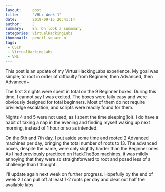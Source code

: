 ```yaml
---
layout:     post
title:      "VHL: Week 1"
date:       2019-09-15 20:41:14
author:     J
summary:    Eh. Oh look a summmary
categories: VirtualHackingLabs
thumbnail:  pencil-square-o
tags:
 - OSCP
 - VirtualHackingLabs
 - VHL
---
```



This post is an update of my VirtualHackingLabs experience. My goal was simple; to root in order of difficulty from Beginner, then Advanced, then Advanced+.

The first 3 nights were spent in total on the 9 Beginner boxes. During this time, I cannot say I was excited. The boxes were faily easy and were obviously designed for total beginners. Most of them do not require priviledge escalation, and scripts were readily found for them.

Nights 4 and 5 were not used, as I spent the time sleeping(lol). I do have a habit of taking a nap in the evening and finding myself waking up next morning, instead of 1 hour or so as intended.

On the 6th and 7th day, I put aside some time and rooted 2 Advanced machines per day, bringing the total number of roots to 13. The advanced boxes, despite the name, were only slightly harder than the Beginner ones. As I had previously practiced on [HackTheBox][1] machines, it was mildly annoying that they were so straightforward to root and posed less of a challenge than I thought.

I'll update again next week on further progress. Hopefully by the end of week 2 I can pull off at least 1-2 roots per day and clear out half the available labs.

[1]: https://hackthebox.eu
